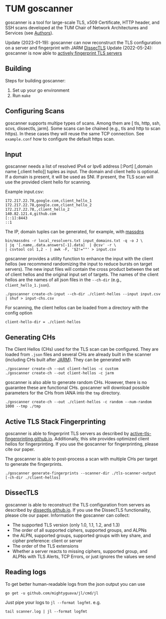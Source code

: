 # TUM goscanner

goscanner is a tool for large-scale TLS, x509 Certificate, HTTP header, 
and SSH scans developed at the TUM Chair of Network Architectures and Services (see [Authors](./AUTHORS.md)).

Update (2023-01-19): goscanner can now reconstruct the TLS configuration on a server and fingerprint with JARM [DissecTLS](https://dissectls.github.io)
Update (2022-05-24): goscanner is now able to [actively fingerprint TLS servers](https://active-tls-fingerprinting.github.io)

## Building

Steps for building goscanner:

1. Set up your go environment
2. Run `make`

## Configuring Scans

goscanner supports multipe types of scans. Among them are [ tls, http, ssh, scvs, dissectls, jarm].
Some scans can be chained (e.g., tls and http to scan https). 
In these cases they will reuse the same TCP connection.
See `example.conf` how to configure the default https scan.

## Input

goscanner needs a list of resolved IPv4 or Ipv6 address [:Port] [,domain name [,client hello]] tuples as input.
The domain and  client hello is optional. 
If a domain is present, it will be used as SNI.
If present, the TLS scan will use the provided client hello for scanning.

Example input.csv:

    172.217.22.78,google.com,client_hello_1
    172.217.22.78,google.com,client_hello_2
    172.217.22.78,,client_hello_2
    140.82.121.4,github.com
    [::1]:8443
    ::1

The IP, domain tuples can be generated, for example, with [massdns](https://github.com/blechschmidt/massdns)

    bin/massdns -r local_resolvers.txt input_domains.txt -q -o J \
    | jq '[.name,.data.answers[-1].data]  | @csv' -r \
    | csvtool col 1,2 - | awk -F, '$2!=""' > input.csv

goscanner provides a utility function to enhance the input with the client hellos
(we recommend randomizing the input to reduce bursts on target servers).
The new input files will contain the cross product between the set of client hellos and the original input set of targets.
The names of the client hellos are the names of all json files in the `--ch-dir` (e.g., `client_hello_1.json`).

    ./goscanner create-ch-input --ch-dir ./client-hellos --input input.csv | shuf > input-chs.csv

For scanning, the client hellos can be loaded from a directory with the config option

    client-hello-dir = ./client-hellos

## Generating CHs

The Client Hellos (CHs) used for the TLS scan can be configured.
They are loaded from `.json` files and several CHs are already built in the scanner (including CHs built after [JARM](https://github.com/salesforce/jarm)).
They can be generated with

    ./goscanner create-ch --out client-hellos -c custom
    ./goscanner create-ch --out client-hellos -c jarm

goscanner is also able to generate random CHs. However, there is no guarantee these are functional CHs.
goscanner will download possible parameters for the CHs from IANA into the `tmp` directory.

    ./goscanner create-ch --out ./client-hellos -c random --num-random 1000 --tmp ./tmp


## Active TLS Stack Fingerprinting

goscanner is able to fingerprint TLS servers as described by [active-tls-fingerprinting.github.io](https://active-tls-fingerprinting.github.io).
Additionally, this site provides optimized client hellos for fingerprinting.
If you use the goscanner for fingerprinting, please cite our paper.

The goscanner is able to post-process a scan with multiple CHs per target to generate the fingerprints.

    ./goscanner generate-fingerprints --scanner-dir ./tls-scanner-output [-ch-dir ./client-hellos]

## DissecTLS

goscanner is able to reconstruct the TLS configuration from servers as described by [dissectls.github.io](https://dissectls.github.io).
If you use the DissecTLS functionality, please cite our paper.
Information the goscanner can collect:

- The supported TLS version (only 1.0, 1.1, 1.2, and 1.3)
- The order of all supported ciphers, supported groups, and ALPNs
- the ALPN, supported groups, supported groups with key share, and cipher preference: client or server
- The order of the TLS extensions
- Whether a server reacts to missing ciphers, supported group, and ALPNs with TLS Alerts, TCP Errors, or just ignores the values we send

## Reading logs

To get better human-readable logs from the json output you can use

    go get -u github.com/mightyguava/jl/cmd/jl
    
Just pipe your logs to `jl --format logfmt`. e.g.

    tail scanner.log | jl --format logfmt
